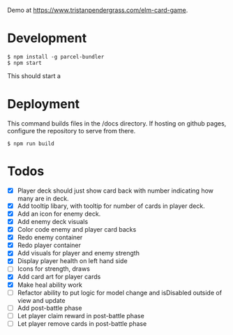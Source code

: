 Demo at https://www.tristanpendergrass.com/elm-card-game.

# Development

```
$ npm install -g parcel-bundler
$ npm start
```

This should start a

# Deployment

This command builds files in the /docs directory. If hosting on github pages, configure the repository to serve from there.

```
$ npm run build
```

# Todos

- [x] Player deck should just show card back with number indicating how many are in deck.
- [x] Add tooltip libary, with tooltip for number of cards in player deck.
- [x] Add an icon for enemy deck.
- [x] Add enemy deck visuals
- [x] Color code enemy and player card backs
- [x] Redo enemy container
- [x] Redo player container
- [x] Add visuals for player and enemy strength
- [x] Display player health on left hand side
- [ ] Icons for strength, draws
- [x] Add card art for player cards
- [x] Make heal ability work
- [ ] Refactor ability to put logic for model change and isDisabled outside of view and update
- [ ] Add post-battle phase
- [ ] Let player claim reward in post-battle phase
- [ ] Let player remove cards in post-battle phase
